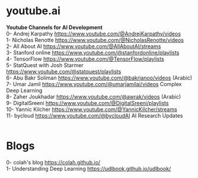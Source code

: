 # youtube.ai
**Youtube Channels for AI Development**  <br>
0- Andrej Karpathy https://www.youtube.com/@AndrejKarpathy/videos  <br>
1- Nicholas Renotte https://www.youtube.com/@NicholasRenotte/videos  <br>
2- All About AI https://www.youtube.com/@AllAboutAI/streams  <br>
3- Stanford online https://www.youtube.com/@stanfordonline/playlists  <br>
4- TensorFlow https://www.youtube.com/@TensorFlow/playlists   <br>
5- StatQuest with Josh Starmer https://www.youtube.com/@statquest/playlists  <br>
6- Abu Bakr Soliman https://www.youtube.com/@bakrianoo/videos (Arabic) <br>
7- Umar Jamil https://www.youtube.com/@umarjamilai/videos Complex Deep Learning  <br>
8- Zaher Joukhadar https://www.youtube.com/@awrak/videos (Arabic)  <br>
9- DigitalSreeni https://www.youtube.com/@DigitalSreeni/playlists  <br>
10- Yannic Kilcher https://www.youtube.com/@YannicKilcher/streams  <br>
11- bycloud https://www.youtube.com/@bycloudAI AI Research Updates  <br>
<br>
# Blogs
0- colah's blog https://colah.github.io/ <br>
1- Understanding Deep Learning https://udlbook.github.io/udlbook/
